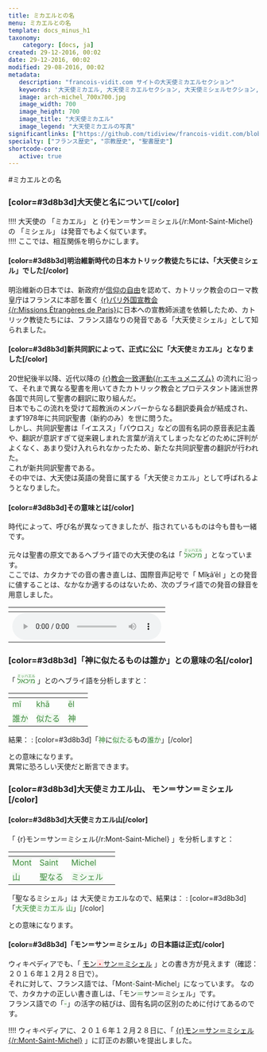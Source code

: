 ```yaml
---
title: ミカエルとの名
menu: ミカエルとの名
template: docs_minus_h1
taxonomy:
    category: [docs, ja]
created: 29-12-2016, 00:02
date: 29-12-2016, 00:02
modified: 29-08-2016, 00:02
metadata:
   description: "francois-vidit.com サイトの大天使ミカエルセクション"
   keywords: '大天使ミカエル, 大天使ミカエルセクション, 大天使ミシェルセクション, francois-vidit.com'
   image: arch-michel_700x700.jpg
   image_width: 700
   image_height: 700
   image_title: "大天使ミカエル"
   image_legend: "大天使ミカエルの写真"
significantlinks: ["https://github.com/tidiview/francois-vidit.com/blob/develop/user/sites/docs/pages/01.reference/04.mont-saint-michel/01.arch-michel/01.nom/chapter.ja.md", "https://ja.wikipedia.org/wiki/%E4%BF%A1%E6%95%99%E3%81%AE%E8%87%AA%E7%94%B1", "https://ja.wikipedia.org/wiki/%E3%83%91%E3%83%AA%E5%A4%96%E5%9B%BD%E5%AE%A3%E6%95%99%E4%BC%9A", "https://ja.wikipedia.org/wiki/%E3%82%A8%E3%82%AD%E3%83%A5%E3%83%A1%E3%83%8B%E3%82%BA%E3%83%A0", "https://ja.wikipedia.org/wiki/%E3%83%A2%E3%83%B3%E3%83%BB%E3%82%B5%E3%83%B3%EF%BC%9D%E3%83%9F%E3%82%B7%E3%82%A7%E3%83%AB"]
specialty: ["フランス歴史", "宗教歴史", "聖書歴史"]
shortcode-core:
   active: true
---
```

#ミカエル<wbr>との名

### [color=#3d8b3d]大天使と<wbr>名について[/color]

!!!! 大天使の 「ミカエル」 と {r}モン＝サン＝ミシェル{/r:Mont-Saint-Michel}の 「ミシェル」 は発音でもよく<wbr>似ています。  
!!!! ここでは、相互関係を明らかに<wbr>します。  

#### [color=#3d8b3d]明治維新時代の<wbr>日本カトリック<wbr>教徒たちには、「大天使<wbr>ミシェル」でした[/color]
明治維新の日本では、新政府が[信仰の自由][1]を<wbr>認めて、カトリック教会のローマ<wbr>教皇庁はフランスに本部を<wbr>置く [{r}パリ外国宣教会{/r:Missions&#160;Étrangères&#160;de&#160;Paris}][2]に<wbr>日本への宣教師派遣を<wbr>依頼したため、カトリック<wbr>教徒たちには、フランス語<wbr>なりの発音である「大天使<wbr>ミシェル」として<wbr>知られました。

#### [color=#3d8b3d]新共同訳に<wbr>よって、正式に<wbr>公に「大天使<wbr>ミカエル」と<wbr>なりました[/color]
20世紀後半以降、近代以降の [{r}教会一致運動{/r:エキュメニズム}][3] の流れに沿って、それまで<wbr>異なる聖書を用いてきた<wbr>カトリック教会と<wbr>プロテスタント諸派<wbr>世界各国で共同して<wbr>聖書の翻訳に取り組んだ。  
日本でもこの流れを受けて<wbr>超教派のメンバーからなる<wbr>翻訳委員会が結成され、まず1978年に共同訳聖書（新約のみ）を世に<wbr>問うた。  
しかし、共同訳聖書は「イエスス」「パウロス」などの固有名詞の原音表記<wbr>主義や、翻訳が意訳すぎて<wbr>従来親しまれた言葉が<wbr>消えてしまったなどの<wbr>ために評判がよくなく、あまり受け入れられ<wbr>なかったため、新たな<wbr>共同訳聖書の翻訳が<wbr>行われた。  
これが新共同訳聖書で<wbr>ある。  
その中では、大天使は<wbr>英語の発音に<wbr>属する「大天使ミカエル」と<wbr>して呼ばれるようと<wbr>なりました。

#### [color=#3d8b3d]その意味とは[/color]

時代によって、呼び名が<wbr>異なってきましたが、指されているものは今も<wbr>昔も一緒です。  

元々は聖書の原文である<wbr>ヘブライ語での大天使の名は「 <ruby><rb><span style="background:#f1f9f1;color:#3d8b3d;">מיכאל</span></rb><rt><span style="background:#f1f9f1;color:#3d8b3d;">ミッハエル</span></rt></ruby> 」と<wbr>なっています。  
ここでは、カタカナでの<wbr>音の書き直しは、国際音声記号で「 Mîḵā’ēl 」との発音に値することは、なかなか適するのは<wbr>ないため、次のブライ語での<wbr>発音の録音を<wbr>用意しました。  

| <span hidden>hidden</span> |
| -------------------------- |
| ![ヘブライ語での מיכאל の発音の録音][4] |

### [color=#3d8b3d]「神に似たる<wbr>ものは誰か」との意味の名[/color]

「 <ruby><rb><span style="background:#f1f9f1;color:#3d8b3d;">מיכאל</span></rb><rt><span style="background:#f1f9f1;color:#3d8b3d;">ミッハエル</span></rt></ruby> 」との<wbr>ヘブライ語を<wbr>分析しますと：  

| <span hidden>hidden</span> | <span hidden>hidden</span> | <span hidden>hidden</span> | <span hidden>hidden</span> |
| -------------------------- | -------------------------- | -------------------------- | -------------------------- |
| <span style="background:#f1f9f1;color:#3d8b3d;">mî</span> | <span style="background:#f1f9f1;color:#3d8b3d;">khā</span> | <span style="background:#f1f9f1;color:#3d8b3d;">ēl</span> |
| <span style="background:#f1f9f1;color:#3d8b3d;">誰か</span> | <span style="background:#f1f9f1;color:#3d8b3d;">似たる</span> | <span style="background:#f1f9f1;color:#3d8b3d;">神</span> |  
 
結果：
: [color=#3d8b3d]「<span style="background:#f1f9f1;color:#3d8b3d;">神</span>に<span style="background:#f1f9f1;color:#3d8b3d;">似たる</span>もの<span style="background:#f1f9f1;color:#3d8b3d;">誰か</span>」[/color]  

との意味になります。  
異常に恐ろしい天使だと<wbr>断言できます。

### [color=#3d8b3d]大天使<wbr>ミカエル山、 モン＝サン＝ミシェル[/color]

#### [color=#3d8b3d]大天使<wbr>ミカエル山[/color]

「 {r}モン＝サン＝ミシェル{/r:Mont-Saint-Michel} 」を分析しますと：  

| <span hidden>hidden</span> | <span hidden>hidden</span> | <span hidden>hidden</span> | <span hidden>hidden</span> |
| -------------------------- | -------------------------- | -------------------------- | -------------------------- |
| <span style="background:#f1f9f1;color:#3d8b3d;">Mont</span> | <span style="background:#f1f9f1;color:#3d8b3d;">Saint</span> | <span style="background:#f1f9f1;color:#3d8b3d;">Michel</span> |
| <span style="background:#f1f9f1;color:#3d8b3d;">山</span> | <span style="background:#f1f9f1;color:#3d8b3d;">聖なる</span> | <span style="background:#f1f9f1;color:#3d8b3d;">ミシェル</span> |  

「聖なるミシェル」は 大天使ミカエルなので、結果は：
: [color=#3d8b3d]「<span style="background:#f1f9f1;color:#3d8b3d;">大天使ミカエル</span> <span style="background:#f1f9f1;color:#3d8b3d;">山</span>」[/color]  

との意味になります。  

#### [color=#3d8b3d]「モン＝サン＝ミシェル」の<wbr>日本語は正式[/color]

ウィキペディアでも、「 [モン<span style="background:#ffe6e6;color:#cc0000">・</span>サン＝ミシェル][5] 」との書き方が見えます（確認：２０１６年１２月２８日で）。  
それに対して、フランス語では、「Mont<span style="background:#f1f9f1;color:#3d8b3d">-</span>Saint-Michel」になっています。
なので、カタカナの正しい<wbr>書き直しは、「モン<span style="background:#f1f9f1;color:#3d8b3d">＝</span>サン＝ミシェル」です。  
フランス語での「<span style="background:#f1f9f1;color:#3d8b3d">-</span>」の活字の結びは、固有名詞の区別のために<wbr>付けてあるのです。

!!!! ウィキペディアに、２０１６年１２月<wbr>２８日に、「 [{r}モン＝サン＝ミシェル{/r:Mont-Saint-Michel}][5] 」に訂正のお願いを<wbr>提出しました。  

[1]: https://ja.wikipedia.org/wiki/%E4%BF%A1%E6%95%99%E3%81%AE%E8%87%AA%E7%94%B1 "https://ja.wikipedia.org/wiki/信仰の自由"
[2]: https://ja.wikipedia.org/wiki/%E3%83%91%E3%83%AA%E5%A4%96%E5%9B%BD%E5%AE%A3%E6%95%99%E4%BC%9A "https://ja.wikipedia.org/wiki/パリ外国宣教会"
[3]: https://ja.wikipedia.org/wiki/%E3%82%A8%E3%82%AD%E3%83%A5%E3%83%A1%E3%83%8B%E3%82%BA%E3%83%A0 "https://ja.wikipedia.org/wiki/エキュメニズム"
[4]: ./prononciation_mihael.mp3 "ヘブライ語での מיכאל の発音"
[5]: https://ja.wikipedia.org/wiki/%E3%83%A2%E3%83%B3%E3%83%BB%E3%82%B5%E3%83%B3%EF%BC%9D%E3%83%9F%E3%82%B7%E3%82%A7%E3%83%AB　"https://ja.wikipedia.org/wiki/モン＝サン＝ミシェル"